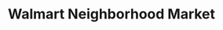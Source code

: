 ---
title: "Walmart Neighborhood Market"
url: /augusta/walmart-neighborhood-market/
shop: supermarket
---
